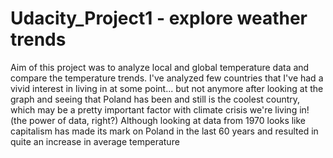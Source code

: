 # Udacity_Project1 - explore weather trends

Aim of this project was to analyze local and global temperature data and compare the temperature trends.
I've analyzed few countries that I've had a vivid interest in living in at some point... but not anymore after looking at the graph and seeing that Poland has been and still is the coolest country, which may be a pretty important factor with climate crisis we're living in! (the power of data, right?)
Although looking at data from 1970  looks like capitalism has made its mark on Poland in the last 60 years and resulted in quite an increase in average temperature
